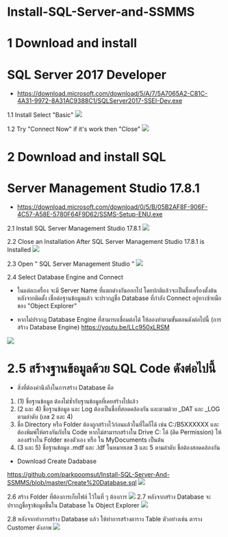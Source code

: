 # Install-SQL-Server-and-SSMMS

# 1 Download and install 
# SQL Server 2017 Developer
- https://download.microsoft.com/download/5/A/7/5A7065A2-C81C-4A31-9972-8A31AC9388C1/SQLServer2017-SSEI-Dev.exe

1.1 Install Select "Basic"
<img src="https://github.com/parkpoomsut/Install-SQL-Server-And-SSMMS/blob/master/assets/2018-08-22_14-29-37.gif?raw=true"/>

1.2 Try "Connect Now" if it's work then "Close"
<img src="https://github.com/parkpoomsut/Install-SQL-Server-And-SSMMS/blob/master/assets/CloseAfter.png?raw=true"/>


# 2 Download and install SQL
# Server Management Studio 17.8.1
- https://download.microsoft.com/download/0/5/B/05B2AF8F-906F-4C57-A58E-5780F64F9D62/SSMS-Setup-ENU.exe

2.1 Install SQL Server Management Studio 17.8.1
<img src="https://github.com/parkpoomsut/Install-SQL-Server-And-SSMMS/blob/master/assets/2.1install.png?raw=true"/>

2.2 Close an Installation After SQL Server Management Studio 17.8.1 is Installed
<img src="https://github.com/parkpoomsut/Install-SQL-Server-And-SSMMS/blob/master/assets/installisfinish.gif?raw=true"/>

2.3 Open " SQL Server Management Studio "
<img src="https://github.com/parkpoomsut/Install-SQL-Server-And-SSMMS/blob/master/assets/openapp.gif?raw=true"/>

2.4 Select Database Engine and Connect
- ในแต่ละเครื่อง จะมี Server Name ที่แตกต่างกันออกไป โดยปกติแล้วจะเป็นชื่อเครื่องตั้งต้น 
หลังจากติดตั้ง เชื่อต่อฐานข้อมูลแล้ว จะปรากฏชื่อ Database ที่กำลัง Connect อยู่ทางซ้ายมือของ "Object Explorer"
* หากไม่ปรากฏ Database Engine ที่สามารถเขื่อมต่อได้ ให้ลองทำตามขั้นตอนดังต่อไปนี้ (การสร้าง Database Engine)
https://youtu.be/LLc950xLRSM
<img src="https://github.com/parkpoomsut/Install-SQL-Server-And-SSMMS/blob/master/assets/databaseEngine.gif?raw=true"/>

# 2.5 สร้างฐานข้อมูลด้วย SQL Code ดังต่อไปนี้
- สิ่งที่ต้องคำนึงถึงในการสร้าง Database คือ
1. (1) ชื่อฐานข้อมูล ต้องไม่ซ้ำกับฐานข้อมูลที่เคยสร้างไปแล้ว
2. (2 และ 4) ชื่อฐานข้อมูล และ Log ต้องเป็นชื่อที่สอดคล้องกัน และตามด้วย _DAT และ _LOG ตามลำดับ (เลข 2 และ 4)
3. ชื่อ Directory หรือ Folder ต้องถูกสร้างไว้ก่อนแล้วในที่ใดก็ได้ เช่น C:/B5XXXXXX และต้องพิมพ์ให้ตรงกันกับใน Code
หากไม่สามารถสร้างใน Drive C: ได้ (ติด Permission) ให้ลองสร้างใน Folder ของตัวเอง หรือ ใน MyDocuments เป็นต้น
4. (3 และ 5) ชื่อฐานข้อมูล .mdf และ .ldf ในหมายเลข 3 และ 5 ตามลำดับ ชื่อต้องสอดคล้องกัน

- Download Create Dadabase

https://github.com/parkpoomsut/Install-SQL-Server-And-SSMMS/blob/master/Create%20Database.sql
<img src="https://github.com/parkpoomsut/Install-SQL-Server-And-SSMMS/blob/master/assets/CreateDatabase.png?raw=true"/>

2.6 สร้าง Folder ที่ต้องการเก็บไฟล์ ไว้ในที่ ๆ ต้องการ
<img src="https://github.com/parkpoomsut/Install-SQL-Server-And-SSMMS/blob/master/assets/CreateNewFolder.gif?raw=true"/>
2.7 หลังจากสร้าง Database จะปรากฏชื่อฐาข้อมูลขึ้นใน Database ใน Object Explorer
<img src="https://github.com/parkpoomsut/Install-SQL-Server-And-SSMMS/blob/master/assets/CreateDatabase.gif?raw=true"/>

2.8 หลังจากทำการสร้าง Database แล้ว ให้ทำการสร้างตาราง Table ตัวอย่างเช่น ตาราง Customer ดังภาพ
<img src="https://github.com/parkpoomsut/Install-SQL-Server-And-SSMMS/blob/master/assets/CreateTableGif.gif?raw=true"/>


